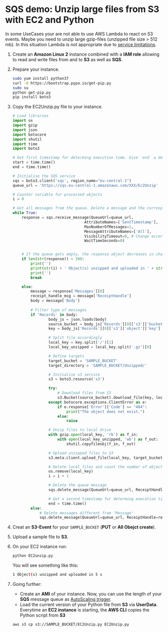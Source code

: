 # SQS demo: Unzip large files from S3 with EC2 and Python

In some UseCases your are not able to use AWS Lambda to react on S3 events. Maybe you need to unzip large gzip-files (unzipped file size > 512 mb). In this situation Lambda is not appropriate due to [service limitations](https://docs.aws.amazon.com/lambda/latest/dg/limits.html). 

1. Create an **Amazon Linux 2** instance combined with a **IAM role** allowing to read and write files from and to **S3** as well as **SQS**. 

2. Prepare your instance.
    ```bash
    sudo yum install python37
    curl -O https://bootstrap.pypa.io/get-pip.py
    sudo su
    python get-pip.py
    pip install boto3
    ```

3. Copy the EC2Unzip.py file to your instance.

    ```python
    # Load libraries
    import os
    import gzip
    import json
    import botocore
    import shutil
    import time
    import boto3

    # Get first timestamp for determing execution time. Give `end` a default value, if SQS message queue is empty.
    start = time.time()
    end = time.time()

    # Initialise the SQS service
    sqs = boto3.client('sqs', region_name="eu-central-1")
    queue_url = 'https://sqs.eu-central-1.amazonaws.com/XXX/Ec2Unzip'

    # Counter variable for processed objects
    i = 0

    # Get all messages from the queue. Delete a message and the corresponding files after processing.
    while True:
        response = sqs.receive_message(QueueUrl=queue_url,
                                    AttributeNames=['SentTimestamp'],
                                    MaxNumberOfMessages=1,
                                    MessageAttributeNames=['All'],
                                    VisibilityTimeout=0, # Change accordingly for VisibilityTimeOut and LongPolling features of SQS
                                    WaitTimeSeconds=0)


        # If the queue gets empty, the response object decreases in character size
        if len(str(response)) < 300:
            print('')
            print(str(i) + ' Object(s) unzipped and uploaded in ' + str(round(end-start)) + ' s')
            print('')
            break

        else:
            message = response['Messages'][0]
            receipt_handle_msg = message['ReceiptHandle']
            body = message['Body']
            
            # Filter type of messages
            if 'Records' in body:
                    body_js = json.loads(body)
                    source_bucket = body_js['Records'][0]['s3']['bucket']['name']
                    key = body_js['Records'][0]['s3']['object']['key']

                    # Split file accordingly
                    local_key = key.split('/')[1]
                    local_key_unzipped = local_key.split('.gz')[0]

                    # Define targets
                    target_bucket = 'SAMPLE_BUCKET'
                    target_directory = 'SAMPLE_BUCKET/Unzipped/'

                    # Initialise s3 service
                    s3 = boto3.resource('s3')

                    try:
                        # Download files from S3
                        s3.Bucket(source_bucket).download_file(key, local_key)
                    except botocore.exceptions.ClientError as e:
                        if e.response['Error']['Code'] == "404":
                            print("The object does not exist.")
                        else:
                            raise

                    # Unzip files to local drive
                    with gzip.open(local_key, 'rb') as f_in:
                        with open(local_key_unzipped, 'wb') as f_out:
                            shutil.copyfileobj(f_in, f_out)

                    # Upload unzipped files to S3
                    s3.meta.client.upload_file(local_key, target_bucket, target_directory + local_key_unzipped)

                    # Delete local files and count the number of objects
                    os.remove(local_key)
                    i = i + 1

                    # Delete the queue message
                    sqs.delete_message(QueueUrl=queue_url, ReceiptHandle=receipt_handle_msg)

                    # Get a second timestamp for determing execution time
                    end = time.time()
            else:
                # Delete messages different from 'Message'
                sqs.delete_message(QueueUrl=queue_url, ReceiptHandle=receipt_handle_msg)
    ```

4. Creat an **S3-Event** for your `SAMPLE_BUCKET` (**PUT** or **All Obejct create**).

5. Upload a sample file to **S3**.

6. On your EC2 instance run: 
    ```bash
    python EC2unzip.py
    ``` 

    You will see something like this: 

    ```bash
    1 Object(s) unzipped and uploaded in 5 s
    ```

7. Going further: 
    - Create an **AMI** of your instance. Now, you can use the length of your **SQS** message queue as [AutoScaling trigger](https://docs.aws.amazon.com/autoscaling/ec2/userguide/as-using-sqs-queue.html).
    - Load the current version of your Python file from **S3** via **UserData**. Everytime an **EC2 instance** is starting, the **AWS CLI** copies the Python script from **S3**
    
    ``` bash
    aws s3 cp s3://SAMPLE_BUCKET/EC2Unzip.py EC2Unzip.py
    ```